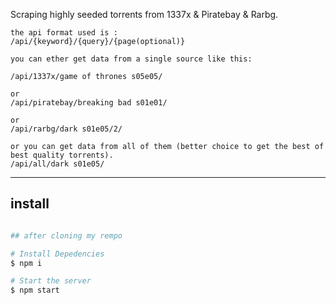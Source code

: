Scraping highly seeded torrents from 1337x & Piratebay & Rarbg.

```
the api format used is :
/api/{keyword}/{query}/{page(optional)}

you can ether get data from a single source like this:

/api/1337x/game of thrones s05e05/

or
/api/piratebay/breaking bad s01e01/

or
/api/rarbg/dark s01e05/2/

or you can get data from all of them (better choice to get the best of best quality torrents).
/api/all/dark s01e05/

```

---

## install

```sh

## after cloning my rempo

# Install Depedencies
$ npm i

# Start the server
$ npm start

```
